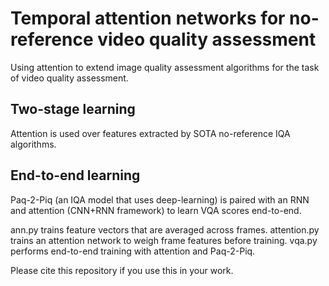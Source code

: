 # Temporal attention networks for no-reference  video quality assessment
Using attention to extend image quality assessment algorithms for the task of video quality assessment.

## Two-stage learning

Attention is used over features extracted by SOTA no-reference IQA algorithms.

## End-to-end learning

Paq-2-Piq (an IQA model that uses deep-learning) is paired with an RNN and attention (CNN+RNN framework) to learn VQA scores end-to-end.


ann.py trains feature vectors that are averaged across frames.
attention.py trains an attention network to weigh frame features before training.
vqa.py performs end-to-end training with attention and Paq-2-Piq.


Please cite this repository if you use this in your work.

